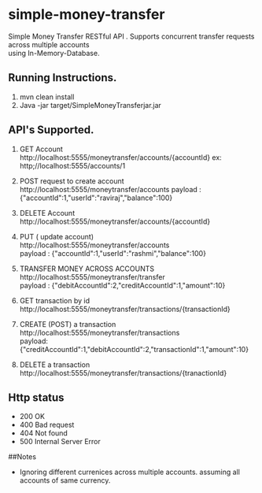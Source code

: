 # simple-money-transfer
Simple Money Transfer RESTful API . Supports concurrent transfer requests across multiple accounts  
using In-Memory-Database.

## Running Instructions.

1. mvn clean install    
2. Java -jar target/SimpleMoneyTransferjar.jar

## API's Supported.

1. GET Account  
   http://localhost:5555/moneytransfer/accounts/{accountId}  ex: http;//localhost:5555/accounts/1
   
2. POST request to create account  
   http://localhost:5555/moneytransfer/accounts 
   payload : {"accountId":1,"userId":"raviraj","balance":100}  
3. DELETE Account  
   http://localhost:5555/moneytransfer/accounts/{accountId}  
4. PUT ( update account)  
   http://localhost:5555/moneytransfer/accounts  
   payload : {"accountId":1,"userId":"rashmi","balance":100}  
5. TRANSFER MONEY ACROSS ACCOUNTS  
   http://localhost:5555/moneytransfer/transfer  
   payload : {"debitAccountId":2,"creditAccountId":1,"amount":10}  
6. GET transaction by id  
    http://localhost:5555/moneytransfer/transactions/{transactionId}  
7. CREATE (POST) a transaction  
    http://localhost:5555/moneytransfer/transactions  
    payload: {"creditAccountId":1,"debitAccountId":2,"transactionId":1,"amount":10}  
8. DELETE a transaction  
   http://localhost:5555/moneytransfer/transactions/{tranactionId}

## Http status
- 200 OK
- 400 Bad request
- 404 Not found
- 500 Internal Server Error

##Notes
- Ignoring different currenices across multiple accounts. assuming all accounts of same currency.

